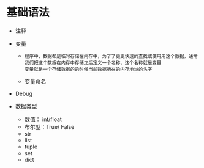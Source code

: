 # 基础语法

- 注释

- 变量

  - ```
    程序中，数据都是临时存储在内存中，为了了更更快速的查找或使⽤用这个数据，通常我们把这个数据在内存中存储之后定义一个名称，这个名称就是变量
    变量就是一个存储数据的的时候当前数据所在的内存地址的名字
    ```

  - 变量命名

- Debug

- 数据类型

  - 数值： int/float
  - 布尔型：True/ False
  - str
  - list
  - tuple
  - set
  - dict

  

